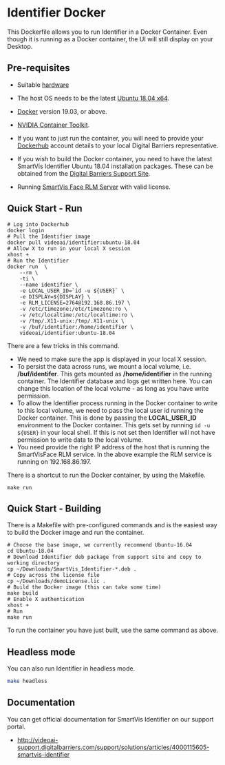 # Identifier Docker

This Dockerfile allows you to run Identifier in a Docker Container. 
Even though it is running as a Docker container, the UI will still 
display on your Desktop.

## Pre-requisites

  * Suitable [hardware](http://videoai-support.digitalbarriers.com/support/solutions/articles/4000122220-does-my-system-meet-the-requirements-for-identifier-)

  * The host OS needs to be the latest [Ubuntu 18.04 x64](https://releases.ubuntu.com/18.04/).

  * [Docker](https://docs.docker.com/install/linux/docker-ce/ubuntu) version 19.03, or above.
  
  * [NVIDIA Container Toolkit](https://github.com/NVIDIA/nvidia-docker).

  * If you want to just run the container, you will need to provide your [Dockerhub](https://dockerhub.com) account details
to your local Digital Barriers representative.  

  * If you wish to build the Docker container, you need to have the latest SmartVis Identifier Ubuntu 18.04 installation 
packages.  These can be obtained from the [Digital Barriers Support Site](http://videoai-support.digitalbarriers.com/support/home).

  * Running [SmartVis Face RLM Server](http://videoai-support.digitalbarriers.com/support/solutions/articles/4000155943-smartvis-face-server-and-mobile-6-2-5) with valid license. 
  
## Quick Start - Run
```shell script
# Log into Dockerhub
docker login
# Pull the Identifier image
docker pull videoai/identifier:ubuntu-18.04
# Allow X to run in your local X session
xhost +
# Run the Identifier
docker run  \
    --rm \
    -ti \
    --name identifier \
    -e LOCAL_USER_ID=`id -u ${USER}` \
    -e DISPLAY=${DISPLAY} \
    -e RLM_LICENSE=2764@192.168.86.197 \
    -v /etc/timezone:/etc/timezone:ro \
    -v /etc/localtime:/etc/localtime:ro \
    -v /tmp/.X11-unix:/tmp/.X11-unix \
    -v /buf/identifier:/home/identifier \
    videoai/identifier:ubuntu-18.04
```

There are a few tricks in this command.  
  * We need to make sure the app is displayed in your local X session.  
  * To persist the data across runs, we mount a local volume, i.e. **/buf/identifer**.  This gets mounted as 
  **/home/identifier** in the running container.  The Identifier database and logs get written here.  You can change
  this location of the local volume - as long as you have write permission. 
  * To allow the Identifier process running in the Docker container to write to this local volume, we need to pass the 
  local user id running the Docker container.  This is done by passing the **LOCAL_USER_ID** environment to the Docker 
  container.  This gets set by running ```id -u ${USER}``` in your local shell. If this is not set then Identifier will 
  not have permission to write data to the local volume.
  * You need provide the right IP address of the host that is running the SmartVisFace RLM service.  In the above example
  the RLM service is running on 192.168.86.197.

There is a shortcut to run the Docker container, by using the Makefile.
```shell script
make run
```

## Quick Start - Building

There is a Makefile with pre-configured commands and is the easiest way to build 
the Docker image and run the container.

```shell script
# Choose the base image, we currently recommend Ubuntu-16.04
cd Ubuntu-18.04
# Download Identifier deb package from support site and copy to working directory
cp ~/Downloads/SmartVis_Identifier-*.deb .
# Copy across the license file 
cp ~/Downloads/demoLicense.lic .
# Build the Docker image (this can take some time)
make build
# Enable X authentication
xhost +
# Run
make run
```

To run the container you have just built, use the same command as above.
  
## Headless mode
You can also run Identifier in headless mode.
```bash
make headless
```

## Documentation

You can get official documentation for SmartVis Identifier on our support portal.

  *  http://videoai-support.digitalbarriers.com/support/solutions/articles/4000115605-smartvis-identifier

